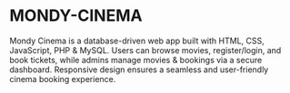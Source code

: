 # MONDY-CINEMA
Mondy Cinema is a database-driven web app built with HTML, CSS, JavaScript, PHP &amp; MySQL. Users can browse movies, register/login, and book tickets, while admins manage movies &amp; bookings via a secure dashboard. Responsive design ensures a seamless and user-friendly cinema booking experience.
